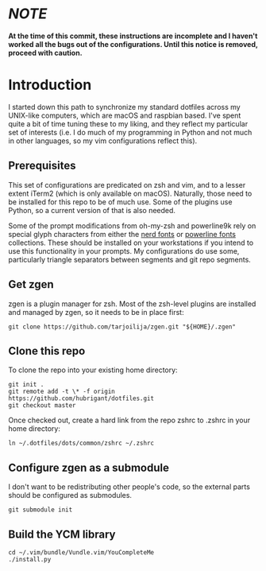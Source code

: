 # ***NOTE***
__At the time of this commit, these instructions are incomplete and I haven't worked all the bugs out of the configurations. Until this notice is removed, proceed with caution.__

# Introduction
I started down this path to synchronize my standard dotfiles across my UNIX-like computers, which are macOS and raspbian based. I've spent quite a bit of time tuning these to my liking, and they reflect my particular set of interests (i.e. I do much of my programming in Python and not much in other languages, so my vim configurations reflect this).

## Prerequisites
This set of configurations are predicated on zsh and vim, and to a lesser extent iTerm2 (which is only available on macOS). Naturally, those need to be installed for this repo to be of much use. Some of the plugins use Python, so a current version of that is also needed.

Some of the prompt modifications from oh-my-zsh and powerline9k rely on special glyph characters from either the [nerd fonts](https://nerdfonts.com/) or [powerline fonts](https://github.com/powerline/fonts) collections. These should be installed on your workstations if you intend to use this functionality in your prompts. My configurations do use some, particularly triangle separators between segments and git repo segments.

## Get zgen
zgen is a plugin manager for zsh. Most of the zsh-level plugins are installed and managed by zgen, so it needs to be in place first:

```
git clone https://github.com/tarjoilija/zgen.git "${HOME}/.zgen"
```

## Clone this repo
To clone the repo into your existing home directory:

```
git init .
git remote add -t \* -f origin https://github.com/hubrigant/dotfiles.git
git checkout master
```

Once checked out, create a hard link from the repo zshrc to .zshrc in your home directory:

```
ln ~/.dotfiles/dots/common/zshrc ~/.zshrc
```

## Configure zgen as a submodule
I don't want to be redistributing other people's code, so the external parts should be configured as submodules.

```
git submodule init
```

## Build the YCM library
```
cd ~/.vim/bundle/Vundle.vim/YouCompleteMe
./install.py
```
